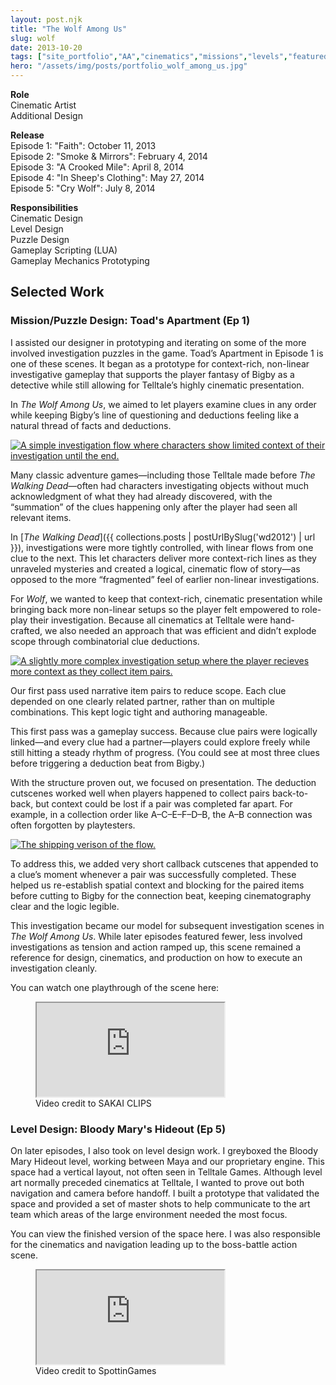 ```yaml
---
layout: post.njk
title: "The Wolf Among Us"
slug: wolf
date: 2013-10-20
tags: ["site_portfolio","AA","cinematics","missions","levels","featured"]
hero: "/assets/img/posts/portfolio_wolf_among_us.jpg"
---
```


**Role**  
Cinematic Artist  
Additional Design  

**Release**  
Episode 1: "Faith": October 11, 2013  
Episode 2: "Smoke & Mirrors": February 4, 2014  
Episode 3: "A Crooked Mile": April 8, 2014  
Episode 4: "In Sheep's Clothing": May 27, 2014  
Episode 5: "Cry Wolf": July 8, 2014   

**Responsibilities**  
Cinematic Design  
Level Design  
Puzzle Design  
Gameplay Scripting (LUA)  
Gameplay Mechanics Prototyping  

## Selected Work
### Mission/Puzzle Design: Toad's Apartment (Ep 1)

I assisted our designer in prototyping and iterating on some of the more involved investigation puzzles in the game. Toad’s Apartment in Episode 1 is one of these scenes. It began as a prototype for context-rich, non-linear investigative gameplay that supports the player fantasy of Bigby as a detective while still allowing for Telltale’s highly cinematic presentation.

In *The Wolf Among Us*, we aimed to let players examine clues in any order while keeping Bigby’s line of questioning and deductions feeling like a natural thread of facts and deductions.

<div class="side-by-side right v-top" style="--img-col: 70%; --img-max-h:50vh; --img-max-h-mobile:28vh;">
  <a href="/assets/img/posts/portfolio_wolf_flow1.png" data-popup="image">
    <img src="/assets/img/posts/portfolio_wolf_flow1.png" alt="A simple investigation flow where characters show limited context of their investigation until the end.">
  </a>
  <div>
    <p>
Many classic adventure games—including those Telltale made before <i>The Walking Dead</i>—often had characters investigating objects without much acknowledgment of what they had already discovered, with the “summation” of the clues happening only after the player had seen all relevant items.</p>
  </div>
</div>

In [*The Walking Dead*]({{ collections.posts | postUrlBySlug('wd2012') | url }}), investigations were more tightly controlled, with linear flows from one clue to the next. This let characters deliver more context-rich lines as they unraveled mysteries and created a logical, cinematic flow of story—as opposed to the more “fragmented” feel of earlier non-linear investigations.

For *Wolf*, we wanted to keep that context-rich, cinematic presentation while bringing back more non-linear setups so the player felt empowered to role-play their investigation. Because all cinematics at Telltale were hand-crafted, we also needed an approach that was efficient and didn’t explode scope through combinatorial clue deductions.

<div class="side-by-side right v-top" style="--img-col: 70%; --img-max-h:50vh; --img-max-h-mobile:28vh;">
  <a href="/assets/img/posts/portfolio_wolf_flow2.png" data-popup="image">
    <img src="/assets/img/posts/portfolio_wolf_flow2.png" alt="A slightly more complex investigation setup where the player recieves more context as they collect item pairs.">
  </a>
  <div>
    <p>
Our first pass used narrative item pairs to reduce scope. Each clue depended on one clearly related partner, rather than on multiple combinations. This kept logic tight and authoring manageable. </p>
  </div>
</div>

This first pass was a gameplay success. Because clue pairs were logically linked—and every clue had a partner—players could explore freely while still hitting a steady rhythm of progress. (You could see at most three clues before triggering a deduction beat from Bigby.)

With the structure proven out, we focused on presentation. The deduction cutscenes worked well when players happened to collect pairs back-to-back, but context could be lost if a pair was completed far apart. For example, in a collection order like A–C–E–F–D–B, the A–B connection was often forgotten by playtesters.

<div class="side-by-side right v-top" style="--img-col: 70%; --img-max-h:50vh; --img-max-h-mobile:28vh;">
  <a href="/assets/img/posts/portfolio_wolf_flow3.png" data-popup="image">
    <img src="/assets/img/posts/portfolio_wolf_flow3.png" alt="The shipping verison of the flow." />
  </a>
  <div><p>To address this, we added very short callback cutscenes that appended to a clue’s moment whenever a pair was successfully completed. These helped us re-establish spatial context and blocking for the paired items before cutting to Bigby for the connection beat, keeping cinematography clear and the logic legible.</p>
  </div>
</div>


This investigation became our model for subsequent investigation scenes in *The Wolf Among Us*. While later episodes featured fewer, less involved investigations as tension and action ramped up, this scene remained a reference for design, cinematics, and production on how to execute an investigation cleanly.

You can watch one playthrough of the scene here:

<figure class="figure-center">
  <div class="video-embed" data-ratio="16/9" style="--max: 800px;">
    <iframe
      src="https://www.youtube.com/embed/SmfT-Ly6YOY?si=dQJxZXkU_PLxkXWB&amp;start=110" 
      title="TWAU investigation at Toad's apartment"
      loading="lazy"
      allow="accelerometer; autoplay; clipboard-write; encrypted-media; gyroscope; picture-in-picture; web-share"
      referrerpolicy="strict-origin-when-cross-origin"
      allowfullscreen>
    </iframe>
  </div>
  <figcaption class="hero-caption">Video credit to SAKAI CLIPS</figcaption>
</figure>

### Level Design: Bloody Mary's Hideout (Ep 5)

On later episodes, I also took on level design work. I greyboxed the Bloody Mary Hideout level, working between Maya and our proprietary engine. This space had a vertical layout, not often seen in Telltale Games. Although level art normally preceded cinematics at Telltale, I wanted to prove out both navigation and camera before handoff. I built a prototype that validated the space and provided a set of master shots to help communicate to the art team which areas of the large environment needed the most focus.

You can view the finished version of the space here. I was also responsible for the cinematics and navigation leading up to the boss-battle action scene.

<figure class="figure-center">
  <div class="video-embed" data-ratio="16/9" style="--max: 800px;">
    <iframe
      src="https://www.youtube.com/embed/QyIqIu75MSU?si=XRqrK6ZGAkd2OkKo&amp;start=1367" 
      title="The Wolf Among Us - Full Episode 5: Cry Wolf HD [No Commentary]"
      loading="lazy"
      allow="accelerometer; autoplay; clipboard-write; encrypted-media; gyroscope; picture-in-picture; web-share"
      referrerpolicy="strict-origin-when-cross-origin"
      allowfullscreen>
    </iframe>
  </div>
  <figcaption class="hero-caption">Video credit to SpottinGames</figcaption>
</figure>
